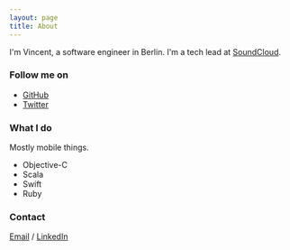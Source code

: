 ```yaml
---
layout: page
title: About
---
```


I'm Vincent, a software engineer in Berlin. I'm a tech lead at [SoundCloud](http://soundcloud.com).

### Follow me on

* [GitHub](http://github.com/garriguv)
* [Twitter](http://twitter.com/garriguv)

### What I do

Mostly mobile things.

* Objective-C
* Scala
* Swift
* Ruby

### Contact

[Email](mailto:vincent.garrigues@gmail.com) / [LinkedIn](https://de.linkedin.com/in/garriguv)
